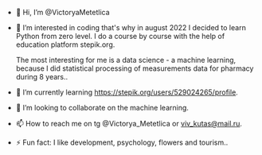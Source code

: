 - 👋 Hi, I’m @VictoryaMetetlica
- 👀 I’m interested in coding that's why in august 2022 I decided to learn Python from zero level. I do a course by course with the help of education platform stepik.org.

  The most interesting for me is a data science - a machine learning, because I did statistical processing of measurements data for pharmacy during 8 years..
   
- 🌱 I’m currently learning https://stepik.org/users/529024265/profile.
- 💞️ I’m looking to collaborate on the machine learning.
- 📫 How to reach me on tg @Victorya_Metetlica or viv_kutas@mail.ru.
- ⚡ Fun fact: I like development, psychology, flowers and tourism..

<!---
VictoryaMetetlica/VictoryaMetetlica is a ✨ special ✨ repository because its `README.md` (this file) appears on your GitHub profile.
You can click the Preview link to take a look at your changes.
--->
